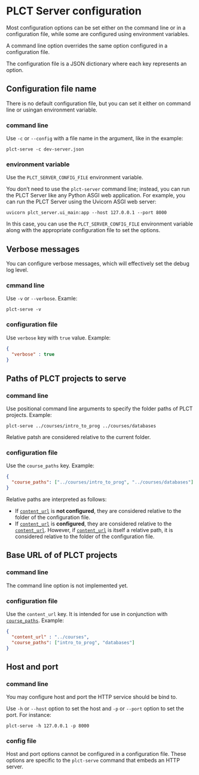 # PLCT Server configuration

Most configuration options can be set either on the command line or in a configuration file, while some are configured using environment variables.

A command line option overrides the same option configured in a configuration file.

The configuration file is a JSON dictionary where each key represents an option.

## Configuration file name

There is no default configuration file, but you can set it either on command line or usingan environment variable.

### command line

Use `-c` or `--config` with a file name in the argument, like in the example: 
```
plct-serve -c dev-server.json
```

### environment variable

Use the `PLCT_SERVER_CONFIG_FILE` environment variable.

You don’t need to use the `plct-server` command line; instead, you can run the PLCT Server like any Python ASGI web application. For example, you can run the PLCT Server using the Uvicorn ASGI web server:

```
uvicorn plct_server.ui_main:app --host 127.0.0.1 --port 8000
```

In this case, you can use the `PLCT_SERVER_CONFIG_FILE` environment variable along with the appropriate configuration file to set the options.

## Verbose messages

You can configure verbose messages, which will effectively set the debug log level.

### cmmand line

Use `-v` or `--verbose`. Examle:
```
plct-serve -v
```

### configuration file

Use `verbose` key with `true` value. Example:

```json
{
  "verbose" : true
}
```

## Paths of PLCT projects to serve
### command line
Use positional command line arguments to specify the folder paths of PLCT projects. Example:

```
plct-serve ../courses/intro_to_prog ../courses/databases
```

Relative patsh are considered relative to the current folder.

### configuration file<a id='course_paths'></a>

Use the `course_paths` key. Example:
```json
{
  "course_paths": ["../courses/intro_to_prog", "../courses/databases"]
}
```
Relative paths are interpreted as follows:
- If [`content_url`](#content_url) is **not configured**, they are considered relative to the folder of the configuration file.
- If [`content_url`](#content_url) is **configured**, they are considered relative to the [`content_url`](#content_url). However, if [`content_url`](#content_url) is itself a relative path, it is considered relative to the folder of the configuration file.


## Base URL of of PLCT projects
### command line
The command line option is not implemented yet.
### configuration file<a id='content_url'></a>

Use the `content_url` key. It is intended for use in conjunction with [`course_paths`](#course_paths). Example:

```json
{
  "content_url" : "../courses",
  "course_paths": ["intro_to_prog", "databases"]
}
```
## Host and port

### command line

You may configure host and port the HTTP service should be bind to.

Use `-h` or `--host` option to set the host and `-p` or `--port` option to set the port. For instance:
```
plct-serve -h 127.0.0.1 -p 8000
```

### config file

Host and port options cannot be configured in a configuration file. These options are specific to the `plct-serve` command that embeds an HTTP server.











